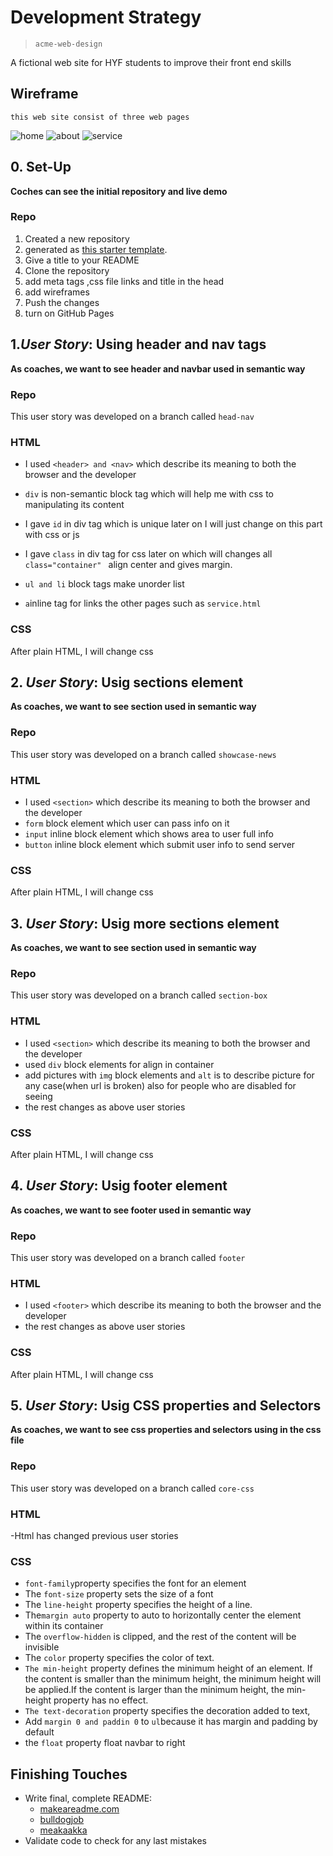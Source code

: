 # Development Strategy

> `acme-web-design`

A fictional web site for HYF students to improve their front end skills

## Wireframe

`this web site consist of three web pages`

![home](./wireframe/home.png) ![about](./wireframe/about.png) ![service](./wireframe/service.png)

## 0. Set-Up

__Coches can see the initial repository and live demo__

### Repo

1. Created a new repository
2. generated as [this starter template](https://github.com/HackYourFutureBelgium/w3-validation-template).  
3. Give a title to your README  
4. Clone the repository  
5. add meta tags ,css file links and title in the head 
6. add wireframes 
7. Push the changes
8. turn on GitHub Pages

## 1._User Story_: Using header and nav tags

__**As coaches, we want to see header and navbar used in semantic way**__

### Repo

This user story was developed on a branch called `head-nav`

### HTML

- I used `<header> and <nav>` which describe its meaning to both the browser and the developer
- `div` is non-semantic block tag  which will help me with css to manipulating its content
- I gave `id` in div tag which is unique later on I will just change on this part with css or js

- I gave `class` in div tag for css later on which will changes all `class="container" ` align center and gives margin.

- `ul and li` block tags make unorder list  

- `a`inline tag for links the other pages such as `service.html` 

### CSS

After plain HTML, I will change css

## 2. _User Story_: Usig sections element

__**As coaches, we want to see section used in semantic way**__

### Repo

This user story was developed on a branch called `showcase-news`

### HTML

- I used `<section>` which describe its meaning to both the browser and the developer
- `form` block element which user can pass info on it
- `input` inline block element which shows area to user full info 
- `button` inline block element which submit user info to send server

### CSS

After plain HTML, I will change css

## 3. _User Story_: Usig more sections element

__**As coaches, we want to see section used in semantic way**__

### Repo

This user story was developed on a branch called `section-box`

### HTML

- I used `<section>` which describe its meaning to both the browser and the developer
- used `div` block elements for align in container
- add pictures with `img` block elements and `alt` is to describe picture for any case(when url is broken) also for people who are disabled for seeing
- the rest changes as above user stories  

### CSS

After plain HTML, I will change css

## 4. _User Story_: Usig footer element

__**As coaches, we want to see footer used in semantic way**__

### Repo

This user story was developed on a branch called `footer`

### HTML

- I used `<footer>` which describe its meaning to both the browser and the developer
- the rest changes as above user stories  

### CSS

After plain HTML, I will change css

## 5. _User Story_: Usig CSS properties and Selectors

__**As coaches, we want to see css properties and selectors using in the css file**__

### Repo

This user story was developed on a branch called `core-css`

### HTML

-Html has changed previous user stories 

### CSS

- `font-family`property specifies the font for an element  
- The `font-size` property sets the size of a font
- The `line-height` property specifies the height of a line.
- The`margin auto` property to auto to horizontally center the element within its container
- The `overflow-hidden` is clipped, and the rest of the content will be invisible
- The `color` property  specifies the color of text.
- `The min-height` property defines the minimum height of an element. If the content is smaller than the minimum height, the minimum height will be applied.If the content is larger than the minimum height, the min-height property has no effect.
- `The text-decoration` property specifies the decoration added to text,
- Add `margin 0 and paddin 0` to `ul`because it has margin and padding by default
- the `float` property float navbar to right

## Finishing Touches

- Write final, complete README:
  - [makeareadme.com](https://www.makeareadme.com/)
  - [bulldogjob](https://bulldogjob.com/news/449-how-to-write-a-good-readme-for-your-github-project)
  - [meakaakka](https://medium.com/@meakaakka/a-beginners-guide-to-writing-a-kickass-readme-7ac01da88ab3)
- Validate code to check for any last mistakes
